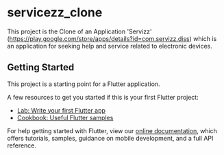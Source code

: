 # servicezz_clone

This project is the Clone of an Application 'Servizz' (https://play.google.com/store/apps/details?id=com.servizz.diss) which is an application for seeking help and service related to electronic devices.

## Getting Started

This project is a starting point for a Flutter application.

A few resources to get you started if this is your first Flutter project:

- [Lab: Write your first Flutter app](https://flutter.dev/docs/get-started/codelab)
- [Cookbook: Useful Flutter samples](https://flutter.dev/docs/cookbook)

For help getting started with Flutter, view our
[online documentation](https://flutter.dev/docs), which offers tutorials,
samples, guidance on mobile development, and a full API reference.
